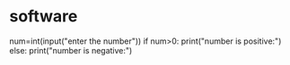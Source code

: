 # software
num=int(input("enter the number"))
if num>0:
   print("number is positive:")
else:
   print("number is negative:")
